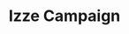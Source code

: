 ---
layout: work
title: Izze Campaign
meta: Description of portfolio peice
next-piece: "/piece-six/"
prev-piece: "/piece-four/"
banner: izze-banner.jpg
supertitle: izze-campaign.svg
supersub: Description of peice
goal: This will be about what the goal of my piece was.
obstacles: I will then talk about what obstacles I encountered during the process.
outcome: I will then talk about why I did what I did to accomplish the goal. And maybe what I enjoyed and didnt enjoy about the project.
images:
  - izze-1.jpg
  - izze-2.jpg
  - izze-4.jpg
tags:
  - ai.svg
  - ps.svg
---